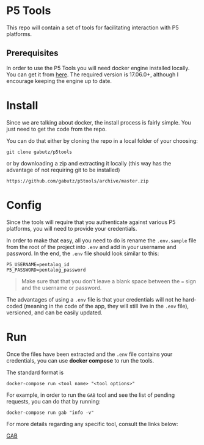 # P5 Tools

This repo will contain a set of tools for facilitating interaction with P5 platforms.

## Prerequisites

In order to use the P5 Tools you will need docker engine installed locally. You can get it from [here](https://docs.docker.com/get-docker/). 
The required version is 17.06.0+, although I encourage keeping the engine up to date.

# Install

Since we are talking about docker, the install process is fairly simple. You just need to get the code from the repo.

You can do that either by cloning the repo in a local folder of your choosing:
```
git clone gabutz/p5tools
```

or by downloading a zip and extracting it locally (this way has the advantage of not requiring git to be installed)
```
https://github.com/gabutz/p5tools/archive/master.zip
```

# Config

Since the tools will require that you authenticate against various P5 platforms, you will need to provide your credentials.

In order to make that easy, all you need to do is rename the `.env.sample` file from the root of the project into `.env` and add in your username and password. In the end, the `.env` file should look similar to this:

```
P5_USERNAME=pentalog_id
P5_PASSWORD=pentalog_password
```

> Make sure that that you don't leave a blank space between the `=` sign and the username or password.

The advantages of using a `.env` file is that your credentials will not he hard-coded (meaning in the code of the app, they will still live in the `.env` file), versioned, and can be easily updated.

# Run

Once the files have been extracted and the `.env` file contains your credentials, you can use **docker compose** to run the tools.

The standard format is 
```
docker-compose run <tool name> "<tool options>"
```

For example, in order to run the `GAB` tool and see the list of pending requests, you can do that by running:
```
docker-compose run gab "info -v"
```

For more details regarding any specific tool, consult the links below:

[GAB](gab/readme.md)